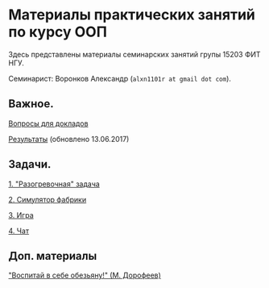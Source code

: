 # Материалы практических занятий по курсу ООП

Здесь представлены материалы семинарских занятий групы 15203 ФИТ НГУ.

Семинарист: Воронков Александр (`alxn1101r at gmail dot com`).

## Важное.

[Вопросы для докладов](2017.java/seminar2/)

[Результаты](2017.java/results/) (обновлено 13.06.2017)

## Задачи.

[1. "Разогревочная" задача](2017.java/task1/)

[2. Симулятор фабрики](2017.java/task2/)

[3. Игра](2017.java/task3/)

[4. Чат](2017.java/task4/)

## Доп. материалы

["Воспитай в себе обезьяну!" (М. Дорофеев)](https://2016.codefest.ru/lecture/1116)
